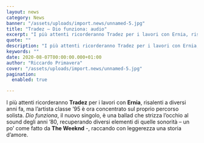 ```yaml
---
layout: news
category: News
banner: "/assets/uploads/import.news/unnamed-5.jpg"
title: "Tradez – Dio funziona: audio"
excerpt: "I più attenti ricorderanno Tradez per i lavori con Ernia, risalenti a diversi anni fa, ma l’artista classe ’95 è ora concentrato sul proprio percorso solista. Dio funziona, il nuovo singolo, è una ballad che strizza l’occhio al sound degli anni ’80, recuperando diversi elementi di quelle sonorità – un po’ come fatto da The [&hellip"
quote: ""
description: "I più attenti ricorderanno Tradez per i lavori con Ernia, risalenti a diversi anni fa, ma l’artista classe ’95 è ora concentrato sul proprio percorso solista. Dio funziona, il nuovo singolo, è una ballad che strizza l’occhio al sound degli anni ’80, recuperando diversi elementi di quelle sonorità – un po’ come fatto da The [&hellip"
keywords: ""
date: 2020-08-07T00:00:00.000+01:00
author: "Riccardo Primavera"
cover: "/assets/uploads/import.news/unnamed-5.jpg"
pagination:
  enabled: true

---
```


I più attenti ricorderanno **Tradez** per i lavori con **Ernia**, risalenti a diversi anni fa, ma l’artista classe ’95 è ora concentrato sul proprio percorso solista. _Dio funziona_, il nuovo singolo, è una ballad che strizza l’occhio al sound degli anni ’80, recuperando diversi elementi di quelle sonorità – un po’ come fatto da **The Weeknd** \-, raccando con leggerezza una storia d’amore.